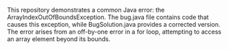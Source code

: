 This repository demonstrates a common Java error: the ArrayIndexOutOfBoundsException. The bug.java file contains code that causes this exception, while BugSolution.java provides a corrected version. The error arises from an off-by-one error in a for loop, attempting to access an array element beyond its bounds.